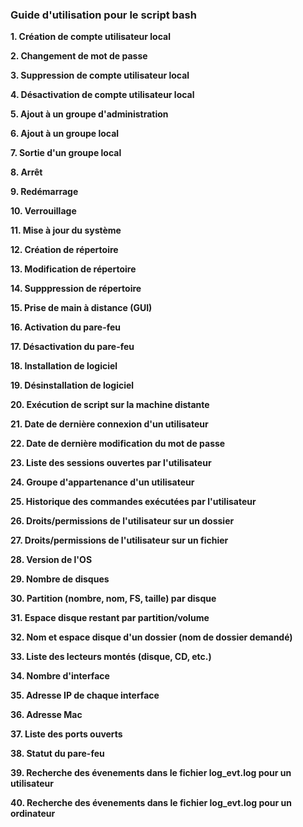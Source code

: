 ### Guide d'utilisation pour le script bash

**1. Création de compte utilisateur local**  

**2. Changement de mot de passe**  

**3. Suppression de compte utilisateur local**  

**4. Désactivation de compte utilisateur local**  

**5. Ajout à un groupe d'administration**  

**6. Ajout à un groupe local**  

**7. Sortie d'un groupe local**  

**8. Arrêt**  

**9. Redémarrage**  

**10. Verrouillage**  

**11. Mise à jour du système**  

**12. Création de répertoire**  

**13. Modification de répertoire**  

**14. Supppression de répertoire**  

**15. Prise de main à distance (GUI)**  

**16. Activation du pare-feu**  

**17. Désactivation du pare-feu**  

**18. Installation de logiciel**  

**19. Désinstallation de logiciel**  

**20. Exécution de script sur la machine distante**  

**21. Date de dernière connexion d'un utilisateur**  

**22. Date de dernière modification du mot de passe**  

**23. Liste des sessions ouvertes par l'utilisateur**  

**24. Groupe d'appartenance d'un utilisateur**  

**25. Historique des commandes exécutées par l'utilisateur**  

**26. Droits/permissions de l'utilisateur sur un dossier**  

**27. Droits/permissions de l'utilisateur sur un fichier**  

**28. Version de l'OS**  

**29. Nombre de disques**  

**30. Partition (nombre, nom, FS, taille) par disque**  

**31. Espace disque restant par partition/volume**  

**32. Nom et espace disque d'un dossier (nom de dossier demandé)**  

**33. Liste des lecteurs montés (disque, CD, etc.)**  

**34. Nombre d'interface**  

**35. Adresse IP de chaque interface**  

**36. Adresse Mac**  

**37. Liste des ports ouverts**  

**38. Statut du pare-feu**  

**39. Recherche des évenements dans le fichier log_evt.log pour un utilisateur**  

**40. Recherche des évenements dans le fichier log_evt.log pour un ordinateur**  

